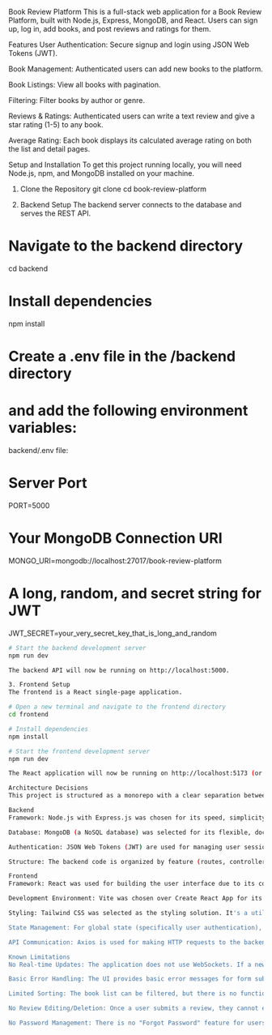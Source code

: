 Book Review Platform
This is a full-stack web application for a Book Review Platform, built with Node.js, Express, MongoDB, and React. Users can sign up, log in, add books, and post reviews and ratings for them.

Features
User Authentication: Secure signup and login using JSON Web Tokens (JWT).

Book Management: Authenticated users can add new books to the platform.

Book Listings: View all books with pagination.

Filtering: Filter books by author or genre.

Reviews & Ratings: Authenticated users can write a text review and give a star rating (1-5) to any book.

Average Rating: Each book displays its calculated average rating on both the list and detail pages.

Setup and Installation
To get this project running locally, you will need Node.js, npm, and MongoDB installed on your machine.

1. Clone the Repository
git clone <your-repository-url>
cd book-review-platform

2. Backend Setup
The backend server connects to the database and serves the REST API.

# Navigate to the backend directory
cd backend

# Install dependencies
npm install

# Create a .env file in the /backend directory
# and add the following environment variables:

backend/.env file:

# Server Port
PORT=5000

# Your MongoDB Connection URI
MONGO_URI=mongodb://localhost:27017/book-review-platform

# A long, random, and secret string for JWT
JWT_SECRET=your_very_secret_key_that_is_long_and_random
```bash
# Start the backend development server
npm run dev

The backend API will now be running on http://localhost:5000.

3. Frontend Setup
The frontend is a React single-page application.

# Open a new terminal and navigate to the frontend directory
cd frontend

# Install dependencies
npm install

# Start the frontend development server
npm run dev

The React application will now be running on http://localhost:5173 (or another port if 5173 is busy) and will connect to the backend API.

Architecture Decisions
This project is structured as a monorepo with a clear separation between the backend and frontend concerns.

Backend
Framework: Node.js with Express.js was chosen for its speed, simplicity, and vast ecosystem, making it a standard choice for building robust REST APIs.

Database: MongoDB (a NoSQL database) was selected for its flexible, document-based data model which maps naturally to JavaScript objects. Mongoose is used as the Object Data Modeling (ODM) library to provide schema validation, model relationships, and business logic hooks.

Authentication: JSON Web Tokens (JWT) are used for managing user sessions. This is a stateless authentication mechanism where the server signs a token for the user, who then sends it with every protected request. This approach is scalable and standard for modern APIs.

Structure: The backend code is organized by feature (routes, controllers, models) to maintain a clean and scalable architecture. A dedicated middleware is used for protecting routes.

Frontend
Framework: React was used for building the user interface due to its component-based architecture, which promotes reusability and maintainability. React Hooks are used exclusively for state management and side effects, following modern React best practices.

Development Environment: Vite was chosen over Create React App for its significantly faster development server startup and Hot Module Replacement (HMR).

Styling: Tailwind CSS was selected as the styling solution. It's a utility-first CSS framework that allows for rapid UI development directly within the JSX, ensuring consistency and reducing the need for custom CSS files.

State Management: For global state (specifically user authentication), React's Context API was used. It is a lightweight, built-in solution that is perfectly suited for this application's scale, avoiding the overhead of a larger library like Redux.

API Communication: Axios is used for making HTTP requests to the backend. An Axios instance is configured with a request interceptor to automatically attach the JWT to the headers of protected API calls.

Known Limitations
No Real-time Updates: The application does not use WebSockets. If a new review is added for a book, other users viewing that page will need to refresh to see it.

Basic Error Handling: The UI provides basic error messages for form submissions, but a more sophisticated system (like toast notifications) could improve the user experience.

Limited Sorting: The book list can be filtered, but there is no functionality to sort the books by criteria like average rating or date added.

No Review Editing/Deletion: Once a user submits a review, they cannot edit or delete it.

No Password Management: There is no "Forgot Password" feature for users to reset their credentials.
